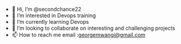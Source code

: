 - 👋 Hi, I’m @secondchance22
- 👀 I’m interested in Devops training
- 🌱 I’m currently learning Devops 
- 💞️ I’m looking to collaborate on interesting and challenging projects
- 📫 How to reach me email :georgemwangi@gmail.com

<!---
secondchance22/secondchance22 is a ✨ special ✨ repository because its `README.md` (this file) appears on your GitHub profile.
You can click the Preview link to take a look at your changes.
--->
